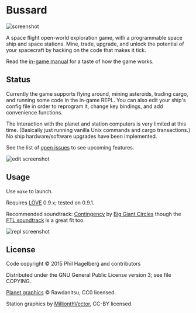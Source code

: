 # Bussard

<img src="http://p.hagelb.org/bussard.png" alt="screenshot" />

A space flight open-world exploration game, with a programmable space
ship and space stations. Mine, trade, upgrade, and unlock the potential of your
spacecraft by hacking on the code that makes it tick.

Read the [in-game manual](manual.md) for a taste of how the game works.

## Status

Currently the game supports flying around, mining asteroids, trading
cargo, and running some code in the in-game REPL. You can also edit
your ship's config file in order to reprogram it, change key bindings,
and add convenience functions.

The interaction with the planet and station computers is very limited
at this time. (Basically just running vanilla Unix commands and cargo
transactions.) No ship hardware/software upgrades have been
implemented.

See the list of
[open issues](https://gitlab.com/technomancy/bussard/issues) to see
upcoming features.

<img src="http://p.hagelb.org/bussard-edit.png" alt="edit screenshot" />

## Usage

Use `make` to launch.

Requires [LÖVE](http://love2d.org) 0.9.x; tested on 0.9.1.

Recommended soundtrack:
[Contingency](http://music.biggiantcircles.com/album/contingency) by
[Big Giant Circles](http://www.biggiantcircles.com/) though the
[FTL soundtrack](https://benprunty.bandcamp.com/album/ftl) is a great
fit too.

<img src="http://p.hagelb.org/bussard-repl.png" alt="repl screenshot" />

## License

Code copyright © 2015 Phil Hagelberg and contributors

Distributed under the GNU General Public License version 3; see file COPYING.

[Planet graphics](http://opengameart.org/content/planets-and-stars-set-high-res) © Rawdanitsu, CC0 licensed.

Station graphics by [MillionthVector](http://millionthvector.blogspot.de/p/free-sprites_12.html), CC-BY licensed.
